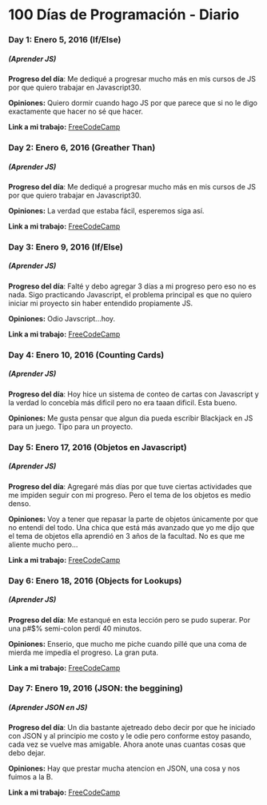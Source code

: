 # 100 Días de Programación - Diario

### Day 1: Enero 5, 2016 (If/Else)
##### (Aprender JS)

**Progreso del día**: Me dediqué a progresar mucho más en mis cursos de JS por que quiero trabajar en Javascript30.

**Opiniones:** Quiero dormir cuando hago JS por que parece que si no le digo exactamente que hacer no sé que hacer.

**Link a mi trabajo:** [FreeCodeCamp](https://www.freecodecamp.com/nelruk)

### Day 2: Enero 6, 2016 (Greather Than)
##### (Aprender JS)

**Progreso del día**: Me dediqué a progresar mucho más en mis cursos de JS por que quiero trabajar en Javascript30.

**Opiniones:** La verdad que estaba fácil, esperemos siga así.

**Link a mi trabajo:** [FreeCodeCamp](https://www.freecodecamp.com/nelruk)


### Day 3: Enero 9, 2016 (If/Else)
##### (Aprender JS)

**Progreso del día**: Falté y debo agregar 3 días a mi progreso pero eso no es nada. Sigo practicando Javascript, el problema principal es que no quiero iniciar mi proyecto sin haber entendido propiamente JS.

**Opiniones:** Odio Javscript...hoy.

**Link a mi trabajo:** [FreeCodeCamp](https://www.freecodecamp.com/nelruk)

### Day 4: Enero 10, 2016 (Counting Cards)
##### (Aprender JS)

**Progreso del día**: Hoy hice un sistema de conteo de cartas con Javascript y la verdad lo concebía más dificil pero no era taaan dificil. Esta bueno.

**Opiniones:** Me gusta pensar que algun dia pueda escribir Blackjack en JS para un juego. Tipo para un proyecto.

### Day 5: Enero 17, 2016 (Objetos en Javascript)
##### (Aprender JS)

**Progreso del día**: Agregaré más días por que tuve ciertas actividades que me impiden seguir con mi progreso. Pero el tema de los objetos es medio denso. 

**Opiniones:** Voy a tener que repasar la parte de objetos únicamente por que no entendí del todo. Una chica que está más avanzado que yo me dijo que el tema de objetos ella aprendió en 3 años de la facultad. No es que me aliente mucho pero...

**Link a mi trabajo:** [FreeCodeCamp](https://www.freecodecamp.com/nelruk)


### Day 6: Enero 18, 2016 (Objects for Lookups)
##### (Aprender JS)

**Progreso del día**: Me estanqué en esta lección pero se pudo superar. Por una p#$% semi-colon perdí 40 minutos.

**Opiniones:** Enserio, que mucho me piche cuando pillé que una coma de mierda me impedía el progreso. La gran puta.

**Link a mi trabajo:** [FreeCodeCamp](https://www.freecodecamp.com/challenges/testing-objects-for-properties)

### Day 7: Enero 19, 2016 (JSON: the beggining)
##### (Aprender JSON en JS)

**Progreso del día**: Un dia bastante ajetreado debo decir por que he iniciado con JSON y al principio me costo y le odie pero conforme estoy pasando, cada vez se vuelve mas amigable. Ahora anote unas cuantas cosas que debo dejar.

**Opiniones:** Hay que prestar mucha atencion en JSON, una cosa y nos fuimos a la B.

**Link a mi trabajo:** [FreeCodeCamp](https://www.freecodecamp.com/challenges/testing-objects-for-properties)
